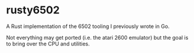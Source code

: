 # rusty6502

A Rust implementation of the 6502 tooling I previously wrote in Go.

Not everything may get ported (i.e. the atari 2600 emulator) but the goal is to
bring over the CPU and utilities.
